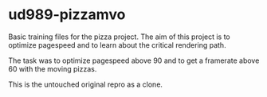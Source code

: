# ud989-pizzamvo

Basic training files for the pizza project. The aim of this project is to
optimize pagespeed and to learn about the critical rendering path.

The task was to optimize pagespeed above 90 and to get a framerate
above 60 with the moving pizzas.

This is the untouched original repro as a clone.
